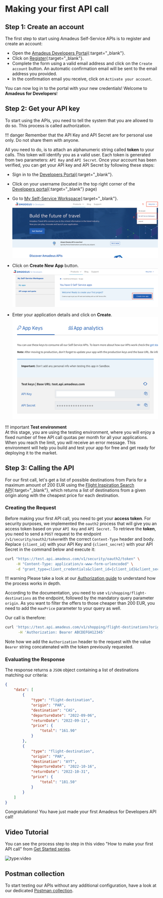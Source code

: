 # Making your first API call

## Step 1: Create an account

The first step to start using Amadeus Self-Service APIs is to register and create an account:

* Open the [Amadeus Developers Portal](https://developers.amadeus.com/){:target="\_blank"}.
* Click on [Register](https://developers.amadeus.com/register){:target="\_blank"}.
* Complete the form using a valid email address and click on the `Create account` button. An automatic confirmation email will be sent to the email address you provided.
* In the confirmation email you receive, click on `Activate your account`. 

You can now log in to the portal with your new credentials! Welcome to **Amadeus for Developers**!

## Step 2: Get your API key

To start using the APIs, you need to tell the system that you are allowed to do so. This process is called authorization.

!!! danger
    Remember that the API Key and API Secret are for personal use only. Do not share them with anyone.

All you need to do, is to attach an alphanumeric string called **token** to your calls. This token will identify you as a valid user.  Each token is generated from two parameters: `API Key` and `API Secret`. Once your account has been verified, you can get your API key and API Secret by following these steps:

* Sign in to the [Developers Portal](https://developers.amadeus.com/signin){:target="\_blank"}.
* Click on your username \(located in the top right corner of the [Developers portal](https://developers.amadeus.com/){:target="\_blank"} page\) 
* Go to [My Self-Service Workspace](https://developers.amadeus.com/my-apps){:target="\_blank"}. 
    ![api_key1](images/quick-start/api_key1.png)

* Click on **Create New App** button.
    ![api_key2](images/quick-start/api_key2.png)

* Enter your application details and click on **Create**.
    ![api_key3](images/quick-start/api_key3.png)

!!! important
    **Test environment** <br>
    At this stage, you are using the testing environment, where you will enjoy a fixed number of free API call quotas per month for all your applications. When you reach the limit, you will receive an error message. This environment will help you build and test your app for free and get ready for deploying it to the market.

## Step 3: Calling the API

For our first call, let's get a list of possible destinations from Paris for a maximum amount of 200 EUR using the [Flight Inspiration Search API](https://developers.amadeus.com/self-service/category/air/api-doc/flight-inspiration-search/api-reference){:target="\_blank"}, which returns a list of destinations from a given origin along with the cheapest price for each destination.

### Creating the Request

Before making your first API call, you need to get your **access token**. For security purposes, we implemented the `oauth2` process that will give you an access token based on your `API Key` and `API Secret.` To retrieve the **token**, you need to send a `POST` request to the endpoint `/v1/security/oauth2/token`with the correct `Content-Type` header and body. Replace `{client_id}` with your API Key and `{client_secret}` with your API Secret in the command below and execute it:

```bash
curl "https://test.api.amadeus.com/v1/security/oauth2/token" \
     -H "Content-Type: application/x-www-form-urlencoded" \
     -d "grant_type=client_credentials&client_id={client_id}&client_secret={client_secret}"
```

!!! warning
    Please take a look at our [Authorization guide](API-Keys/authorization.md) to understand how the process works in depth.

According to the documentation, you need to use `v1/shopping/flight-destinations` as the endpoint, followed by the mandatory query parameter `origin`. As you want to filter the offers to those cheaper than 200 EUR, you need to add the `maxPrice` parameter to your query as well.

Our call is therefore:

```bash
curl 'https://test.api.amadeus.com/v1/shopping/flight-destinations?origin=PAR&maxPrice=200' \
      -H 'Authorization: Bearer ABCDEFGH12345'
```

Note how we add the `Authorization` header to the request with the value `Bearer` string concatenated with the token previously requested.

### Evaluating the Response

The response returns a `JSON` object containing a list of destinations matching our criteria:

```json
{
    "data": [
        {
            "type": "flight-destination",
            "origin": "PAR",
            "destination": "CAS",
            "departureDate": "2022-09-06",
            "returnDate": "2022-09-11",
            "price": {
                "total": "161.90"
            }
        },
        {
            "type": "flight-destination",
            "origin": "PAR",
            "destination": "AYT",
            "departureDate": "2022-10-16",
            "returnDate": "2022-10-31",
            "price": {
                "total": "181.50"
            }
        }
    ]
}
```

Congratulations! You have just made your first Amadeus for Developers API call!

## Video Tutorial

You can see the process step to step in this video "How to make your first API call" from [Get Started series](https://youtube.com/playlist?list=PLBehidtj-OiqQ0sIHBPvwf-8GAjMTJehF). 

![type:video](https://www.youtube.com/embed/Lyy26SlgBZU)

## Postman collection

To start testing our APIs without any additional configuration, have a look at our dedicated [Postman collection](./developer-tools/postman.md).


